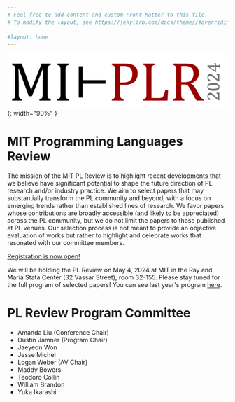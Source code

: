 ```yaml
---
# Feel free to add content and custom Front Matter to this file.
# To modify the layout, see https://jekyllrb.com/docs/themes/#overriding-theme-defaults

#layout: home
---
```


![MIT Programming Languages Review logo](mitplr2024.png){: width="90%" }

# MIT Programming Languages Review

The mission of the MIT PL Review is to highlight recent developments that we believe have significant potential to shape the future direction of PL research and/or industry practice. We aim to select papers that may substantially transform the PL community and beyond, with a focus on emerging trends rather than established lines of research. We favor papers whose contributions are broadly accessible (and likely to be appreciated) across the PL community, but we do not limit the papers to those published at PL venues. Our selection process is not meant to provide an objective evaluation of works but rather to highlight and celebrate works that resonated with our committee members.

[Registration is now open!](https://mit.co1.qualtrics.com/jfe/form/SV_dlZXiXeYScmhc9M)

We will be holding the PL Review on May 4, 2024 at MIT in the Ray and Maria Stata Center (32 Vassar Street), room 32-155.
Please stay tuned for the full program of selected papers!
You can see last year's program [here](plr2023.md).

# PL Review Program Committee

- Amanda Liu (Conference Chair)
- Dustin Jamner (Program Chair)
- Jaeyeon Won
- Jesse Michel
- Logan Weber (AV Chair)
- Maddy Bowers
- Teodoro Collin
- William Brandon
- Yuka Ikarashi
